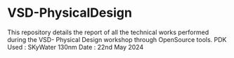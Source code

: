 # VSD-PhysicalDesign
This repository details the report of all the technical works performed during the VSD- Physical Design workshop through OpenSource tools.
PDK Used : SKyWater 130nm
Date : 22nd May 2024
